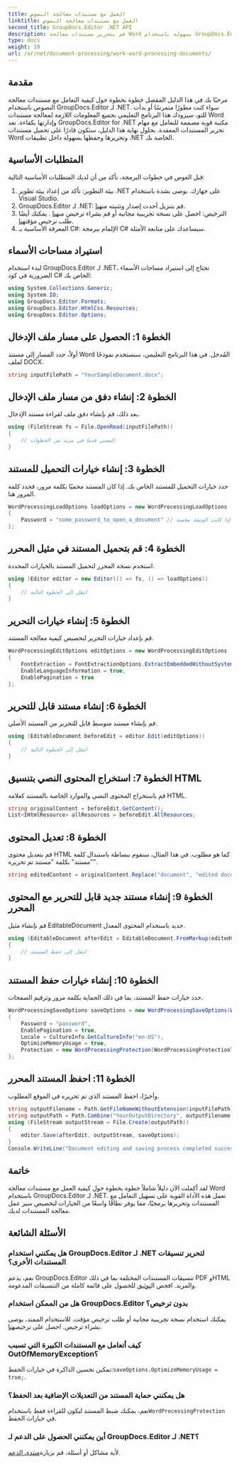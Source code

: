 ```yaml
---
title: العمل مع مستندات معالجة النصوص
linktitle: العمل مع مستندات معالجة النصوص
second_title: GroupDocs.Editor .NET API
description: قم بتحرير مستندات معالجة Word بسهولة باستخدام GroupDocs.Editor لـ .NET. اتبع برنامجنا التعليمي المفصل خطوة بخطوة لتعزيز مهاراتك في إدارة المستندات.
type: docs
weight: 19
url: /ar/net/document-processing/work-word-processing-documents/
---
```

## مقدمة
مرحبًا بك في هذا الدليل المفصل خطوة بخطوة حول كيفية التعامل مع مستندات معالجة النصوص باستخدام GroupDocs.Editor لـ .NET. سواء كنت مطورًا متمرسًا أو بدأت للتو، سيزودك هذا البرنامج التعليمي بجميع المعلومات اللازمة لمعالجة مستندات Word وإدارتها بكفاءة. تعد GroupDocs.Editor for .NET مكتبة قوية مصممة للتعامل مع مهام تحرير المستندات المعقدة. بحلول نهاية هذا الدليل، ستكون قادرًا على تحميل مستندات Word وتحريرها وحفظها بسهولة داخل تطبيقات .NET الخاصة بك.
## المتطلبات الأساسية
قبل الغوص في خطوات البرمجة، تأكد من أن لديك المتطلبات الأساسية التالية:
1. بيئة التطوير: تأكد من إعداد بيئة تطوير .NET على جهازك. يوصى بشدة باستخدام Visual Studio.
2.  GroupDocs.Editor لـ .NET: قم بتنزيل أحدث إصدار وتثبيته من[هنا](https://releases.groupdocs.com/editor/net/).
3.  الترخيص: احصل على نسخة تجريبية مجانية أو قم بشراء ترخيص من[هنا](https://purchase.groupdocs.com/buy) . يمكنك أيضًا طلب ترخيص مؤقت[هنا](https://purchase.groupdocs.com/temporary-license/).
4. المعرفة الأساسية بـ C#: الإلمام ببرمجة C# سيساعدك على متابعة الأمثلة.
## استيراد مساحات الأسماء
لبدء استخدام GroupDocs.Editor لـ .NET، تحتاج إلى استيراد مساحات الأسماء الضرورية في كود C# الخاص بك:
```csharp
using System.Collections.Generic;
using System.IO;
using GroupDocs.Editor.Formats;
using GroupDocs.Editor.HtmlCss.Resources;
using GroupDocs.Editor.Options;
```
## الخطوة 1: الحصول على مسار ملف الإدخال
أولاً، حدد المسار إلى مستند Word المُدخل. في هذا البرنامج التعليمي، سنستخدم نموذجًا لملف DOCX.
```csharp
string inputFilePath = "YourSampleDocument.docx";
```
## الخطوة 2: إنشاء دفق من مسار ملف الإدخال
بعد ذلك، قم بإنشاء دفق ملف لقراءة مستند الإدخال.
```csharp
using (FileStream fs = File.OpenRead(inputFilePath))
{
    // المضي قدما في مزيد من الخطوات
}
```
## الخطوة 3: إنشاء خيارات التحميل للمستند
حدد خيارات التحميل للمستند الخاص بك. إذا كان المستند محميًا بكلمة مرور، فحدد كلمة المرور هنا. 
```csharp
WordProcessingLoadOptions loadOptions = new WordProcessingLoadOptions
{
    Password = "some_password_to_open_a_document" // اختياري، فقط إذا كانت الوثيقة محمية
};
```
## الخطوة 4: قم بتحميل المستند في مثيل المحرر
استخدم نسخة المحرر لتحميل المستند بالخيارات المحددة.
```csharp
using (Editor editor = new Editor(() => fs, () => loadOptions))
{
    // انتقل إلى الخطوة التالية
}
```
## الخطوة 5: إنشاء خيارات التحرير
قم بإعداد خيارات التحرير لتخصيص كيفية معالجة المستند.
```csharp
WordProcessingEditOptions editOptions = new WordProcessingEditOptions
{
    FontExtraction = FontExtractionOptions.ExtractEmbeddedWithoutSystem,
    EnableLanguageInformation = true,
    EnablePagination = true
};
```
## الخطوة 6: إنشاء مستند قابل للتحرير
قم بإنشاء مستند متوسط قابل للتحرير من المستند الأصلي.
```csharp
using (EditableDocument beforeEdit = editor.Edit(editOptions))
{
    // انتقل إلى الخطوة التالية
}
```
## الخطوة 7: استخراج المحتوى النصي بتنسيق HTML
قم باستخراج المحتوى النصي والموارد الخاصة بالمستند كعلامة HTML.
```csharp
string originalContent = beforeEdit.GetContent();
List<IHtmlResource> allResources = beforeEdit.AllResources;
```
## الخطوة 8: تعديل المحتوى
قم بتعديل محتوى HTML كما هو مطلوب. في هذا المثال، سنقوم ببساطة باستبدال كلمة "مستند" بكلمة "مستند تم تحريره".
```csharp
string editedContent = originalContent.Replace("document", "edited document");
```
## الخطوة 9: إنشاء مستند جديد قابل للتحرير مع المحتوى المحرر
قم بإنشاء مثيل EditableDocument جديد باستخدام المحتوى المعدل.
```csharp
using (EditableDocument afterEdit = EditableDocument.FromMarkup(editedContent, allResources))
{
    // انتقل إلى حفظ المستند
}
```
## الخطوة 10: إنشاء خيارات حفظ المستند
حدد خيارات حفظ المستند، بما في ذلك الحماية بكلمة مرور وترقيم الصفحات.
```csharp
WordProcessingSaveOptions saveOptions = new WordProcessingSaveOptions(WordProcessingFormats.Docm)
{
    Password = "password",
    EnablePagination = true,
    Locale = CultureInfo.GetCultureInfo("en-US"),
    OptimizeMemoryUsage = true,
    Protection = new WordProcessingProtection(WordProcessingProtectionType.ReadOnly, "write_password")
};
```
## الخطوة 11: احفظ المستند المحرر
وأخيرًا، احفظ المستند الذي تم تحريره في الموقع المطلوب.
```csharp
string outputFilename = Path.GetFileNameWithoutExtension(inputFilePath) + ".docm";
string outputPath = Path.Combine("YourOutputDirectory", outputFilename);
using (FileStream outputStream = File.Create(outputPath))
{
    editor.Save(afterEdit, outputStream, saveOptions);
}
Console.WriteLine("Document editing and saving process completed successfully.");
```
## خاتمة
لقد أكملت الآن دليلاً شاملاً خطوة بخطوة حول كيفية العمل مع مستندات معالجة Word باستخدام GroupDocs.Editor لـ .NET. تعمل هذه الأداة القوية على تسهيل التعامل مع المستندات وتحريرها برمجيًا، مما يوفر نطاقًا واسعًا من الخيارات لتخصيص سير عمل معالجة المستندات لديك.
## الأسئلة الشائعة
### هل يمكنني استخدام GroupDocs.Editor لـ .NET لتحرير تنسيقات المستندات الأخرى؟
 نعم، يدعم GroupDocs.Editor تنسيقات المستندات المختلفة بما في ذلك PDF وHTML والمزيد. افحص ال[توثيق](https://reference.groupdocs.com/editor/net/) للحصول على قائمة كاملة من التنسيقات المدعومة.
### هل من الممكن استخدام GroupDocs.Editor بدون ترخيص؟
 يمكنك استخدام نسخة تجريبية مجانية أو طلب ترخيص مؤقت. للاستخدام الممتد، يوصى بشراء ترخيص. احصل على ترخيص[هنا](https://purchase.groupdocs.com/buy).
### كيف أتعامل مع المستندات الكبيرة التي تسبب OutOfMemoryException؟
 تمكين تحسين الذاكرة في خيارات الحفظ:`saveOptions.OptimizeMemoryUsage = true;`.
### هل يمكنني حماية المستند من التعديلات الإضافية بعد الحفظ؟
 نعم، يمكنك ضبط المستند ليكون للقراءة فقط باستخدام`WordProcessingProtection` في خيارات الحفظ.
### أين يمكنني الحصول على الدعم لـ GroupDocs.Editor لـ .NET؟
 لأية مشاكل أو أسئلة، قم بزيارة[منتدى الدعم](https://forum.groupdocs.com/c/editor/20).